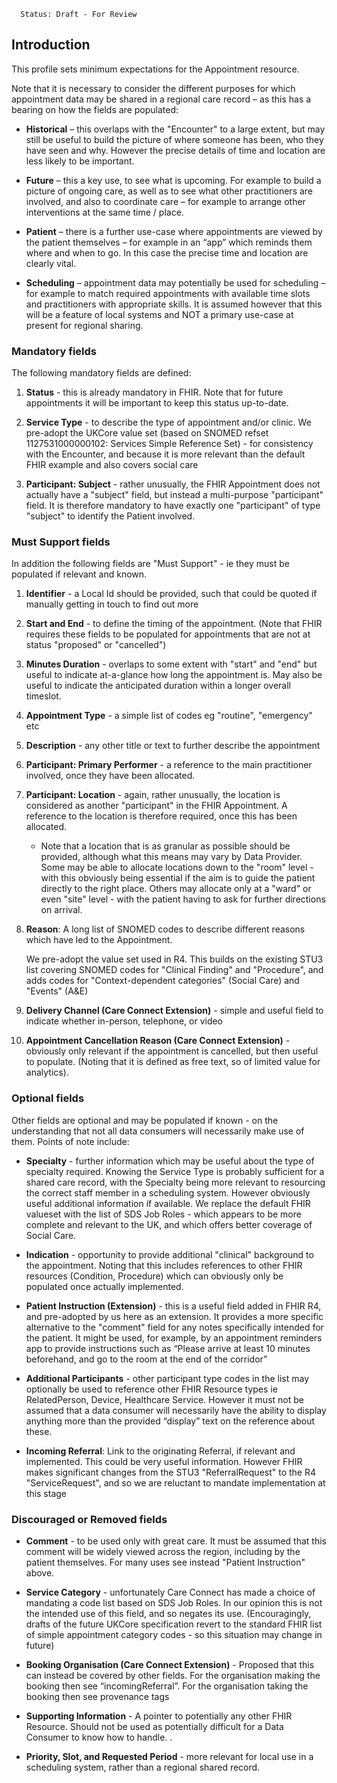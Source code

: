       Status: Draft - For Review

## **Introduction**
This profile sets minimum expectations for the Appointment resource.

Note that it is necessary to consider the different purposes for which appointment data may be shared in a regional care record – as this has a bearing on how the fields are populated:

 - **Historical** – this overlaps with the "Encounter" to a large extent, but may still be useful to build the picture of where someone has been, who they have seen and why. However the precise details of time and location are less likely to be important.

 - **Future** – this a key use, to see what is upcoming. For example to build a picture of ongoing care, as well as to see what other practitioners are involved, and also to coordinate care – for example to arrange other interventions at the same time / place.

 - **Patient** – there is a further use-case where appointments are viewed by the patient themselves – for example in an “app” which reminds them where and when to go. In this case the precise time and location are clearly vital.

 - **Scheduling** – appointment data may potentially be used for scheduling – for example to match required appointments with available time slots and practitioners with appropriate skills. It is assumed however that this will be a feature of local systems and NOT a primary use-case at present for regional sharing. 



### **Mandatory fields**
The following mandatory fields are defined:

1. **Status** - this is already mandatory in FHIR. Note that for future appointments it will be important to keep this status up-to-date.

2. **Service Type** - to describe the type of appointment and/or clinic. We pre-adopt the UKCore value set (based on SNOMED refset 1127531000000102: Services Simple Reference Set) - for consistency with the Encounter, and because it is more relevant than the default FHIR example and also covers social care

3. **Participant: Subject** - rather unusually, the FHIR Appointment does not actually have a "subject" field, but instead a multi-purpose "participant" field. It is therefore mandatory to have exactly one "participant" of type "subject" to identify the Patient involved.


### **Must Support fields**
In addition the following fields are "Must Support" - ie they must be populated if relevant and known. 

1. **Identifier** - a Local Id should be provided, such that could be quoted if manually getting in touch to find out more

2. **Start and End** - to define the timing of the appointment. (Note that FHIR requires these fields to be populated for appointments that are not at status "proposed" or "cancelled")

3. **Minutes Duration** - overlaps to some extent with "start" and "end" but useful to indicate at-a-glance how long the appointment is. May also be useful to indicate the anticipated duration within a longer overall timeslot.

4. **Appointment Type** - a simple list of codes eg "routine", "emergency" etc

5. **Description** - any other title or text to further describe the appointment

6. **Participant: Primary Performer** - a reference to the main practitioner involved, once they have been allocated.

7. **Participant: Location** - again, rather unusually, the location is considered as another "participant" in the FHIR Appointment. A reference to the location is therefore required, once this has been allocated. 
    - Note that a location that is as granular as possible should be provided, although what this means may vary by Data Provider. Some may be able to allocate locations down to the "room" level - with this obviously being essential if the aim is to guide the patient directly to the right place. Others may allocate only at a "ward" or even "site" level - with the patient having to ask for further directions on arrival.


8. **Reason**: A long list of SNOMED codes to describe different reasons which have led to the Appointment. 

   We pre-adopt the value set used in R4. This builds on the existing STU3 list covering SNOMED codes for "Clinical Finding" and "Procedure", and adds codes for "Context-dependent categories" (Social Care) and "Events" (A&E) 

9. **Delivery Channel (Care Connect Extension)** - simple and useful field to indicate whether in-person, telephone, or video

10. **Appointment Cancellation Reason (Care Connect Extension)** - obviously only relevant if the appointment is cancelled, but then useful to populate. (Noting that it is defined as free text, so of limited value for analytics).


### **Optional fields**
Other fields are optional and may be populated if known - on the understanding that not all data consumers will necessarily make use of them. Points of note include:

 - **Specialty** - further information which may be useful about the type of specialty required. Knowing the Service Type is probably sufficient for a shared care record, with the Specialty being more relevant to resourcing the correct staff member in a scheduling system. However obviously useful additional information if available. We replace the default FHIR valueset with the list of SDS Job Roles - which appears to be more complete and relevant to the UK, and which offers better coverage of Social Care.

 - **Indication** - opportunity to provide additional "clinical" background to the appointment. Noting that this includes references to other FHIR resources (Condition, Procedure) which can obviously only be populated once actually implemented.

 - **Patient Instruction (Extension)** - this is a useful field added in FHIR R4, and pre-adopted by us here as an extension. It provides a more specific alternative to the "comment" field for any notes specifically intended for the patient. It might be used, for example, by an appointment reminders app to provide instructions such as “Please arrive at least 10 minutes beforehand, and go to the room at the end of the corridor”
   
 - **Additional Participants** - other participant type codes in the list may optionally be used to reference other FHIR Resource types ie RelatedPerson, Device, Healthcare Service. However it must not be assumed that a data consumer will necessarily have the ability to display anything more than the provided “display” text on the reference about these.

 - **Incoming Referral**: Link to the originating Referral, if relevant and implemented. This could be very useful information. However FHIR makes significant changes from the STU3 "ReferralRequest" to the R4 "ServiceRequest", and so we are reluctant to mandate implementation at this stage


### **Discouraged or Removed fields**

 - **Comment** - to be used only with great care. It must be assumed that this comment will be widely viewed across the region, including by the patient themselves. For many uses see instead "Patient Instruction" above.

 - **Service Category** - unfortunately Care Connect has made a choice of mandating a code list based on SDS Job Roles. In our opinion this is not the intended use of this field, and so negates its use. (Encouragingly, drafts of the future UKCore specification revert to the standard FHIR list of simple appointment category codes - so this situation may change in future)

 - **Booking Organisation (Care Connect Extension)** - Proposed that this can instead be covered by other fields. For the organisation making the booking then see “incomingReferral”. For the organisation taking the booking then see provenance tags

  - **Supporting Information** - A pointer to potentially any other FHIR Resource. Should not be used as potentially difficult for a Data Consumer to know how to handle.
.
  - **Priority, Slot, and Requested Period** - more relevant for local use in a scheduling system, rather than a regional shared record.

